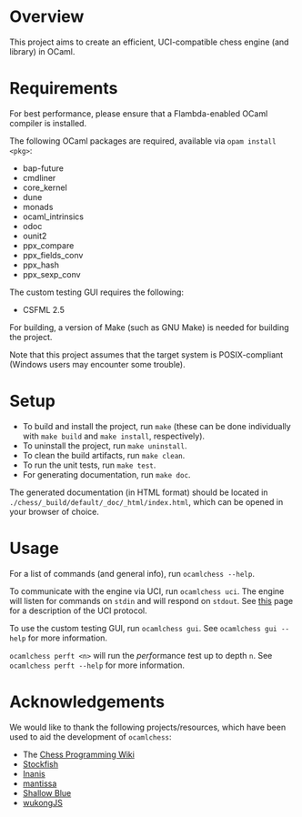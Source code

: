 # Overview

This project aims to create an efficient, UCI-compatible chess engine (and library) in OCaml.

# Requirements

For best performance, please ensure that a Flambda-enabled OCaml compiler is installed.

The following OCaml packages are required, available via `opam install <pkg>`:

- bap-future
- cmdliner
- core_kernel
- dune
- monads
- ocaml_intrinsics
- odoc
- ounit2
- ppx_compare
- ppx_fields_conv
- ppx_hash
- ppx_sexp_conv

The custom testing GUI requires the following:

- CSFML 2.5

For building, a version of Make (such as GNU Make) is needed for building the project.

Note that this project assumes that the target system is POSIX-compliant (Windows users may encounter some trouble).

# Setup

- To build and install the project, run `make` (these can be done individually with `make build` and `make install`, respectively).
- To uninstall the project, run `make uninstall`.
- To clean the build artifacts, run `make clean`.
- To run the unit tests, run `make test`.
- For generating documentation, run `make doc`.

The generated documentation (in HTML format) should be located in `./chess/_build/default/_doc/_html/index.html`, which can be opened in your browser of choice.

# Usage

For a list of commands (and general info), run `ocamlchess --help`.

To communicate with the engine via UCI, run `ocamlchess uci`.
The engine will listen for commands on `stdin` and will respond on `stdout`.
See [this](http://wbec-ridderkerk.nl/html/UCIProtocol.html) page for a description of the UCI protocol.

To use the custom testing GUI, run `ocamlchess gui`.
See `ocamlchess gui --help` for more information.

`ocamlchess perft <n>` will run the *perf*ormance *t*est up to depth `n`.
See `ocamlchess perft --help` for more information.

# Acknowledgements

We would like to thank the following projects/resources, which have been used to aid the development of `ocamlchess`:

- The [Chess Programming Wiki](https://www.chessprogramming.org/)
- [Stockfish](https://github.com/official-stockfish/Stockfish)
- [Inanis](https://github.com/Tearth/Inanis)
- [mantissa](https://github.com/jtheardw/mantissa)
- [Shallow Blue](https://github.com/GunshipPenguin/shallow-blue)
- [wukongJS](https://github.com/maksimKorzh/wukongJS)
